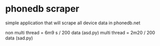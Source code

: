 # phonedb scraper

simple application that will scrape all device data in phonedb.net

non multi thread = 6m9 s / 200 data (asd.py)
multi thread = 2m20 / 200 data (sad.py)